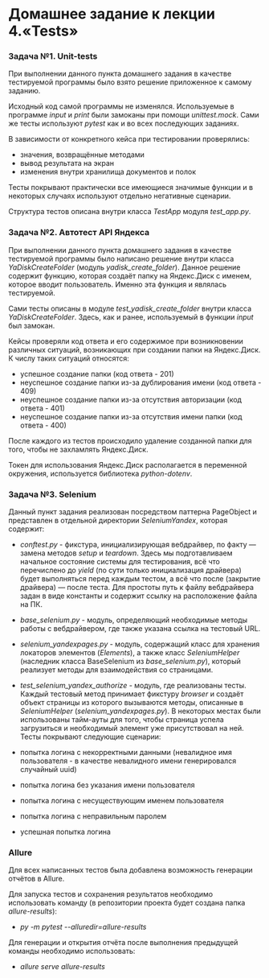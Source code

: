 # Домашнее задание к лекции 4.«Tests»

### Задача №1. Unit-tests
При выполнении данного пункта домашнего задания в качестве тестируемой программы
было взято решение приложенное к самому заданию.

Исходный код самой программы не изменялся. Используемые в программе _input_ и
_print_ были замоканы при помощи _unittest.mock_. Сами же тесты используют _pytest_
как и во всех последующих заданиях.

В зависимости от конкретного кейса при тестировании проверялись:
* значения, возвращённые методами
* вывод результата на экран
* изменения внутри хранилища документов и полок

Тесты покрывают практически все имеющиеся значимые функции и в некоторых случаях
используют отдельно негативные сценарии.

Структура тестов описана внутри класса _TestApp_ модуля _test_app.py_.

### Задача №2. Автотест API Яндекса
При выполнении данного пункта домашнего задания в качестве тестируемой программы
было написано решение внутри класса _YaDiskCreateFolder_ (модуль _yadisk_create_folder_).
Данное решение содержит функцию, которая создаёт папку на Яндекс.Диск с именем, которое
вводит пользователь. Именно эта функция и являлась тестируемой.

Сами тесты описаны в модуле _test_yadisk_create_folder_ внутри класса _YaDiskCreateFolder_.
Здесь, как и ранее, используемый в функции _input_ был замокан.

Кейсы проверяли код ответа и его содержимое при возникновении различных ситуаций, 
возникающих при создании папки на Яндекс.Диск. К числу таких ситуаций относятся:
* успешное создание папки (код ответа - 201)
* неуспешное создание папки из-за дублирования имени (код ответа - 409)
* неуспешное создание папки из-за отсутствия авторизации (код ответа - 401)
* неуспешное создание папки из-за отсутствия имени папки (код ответа - 400)

После каждого из тестов происходило удаление созданной папки для того, чтобы
не захламлять Яндекс.Диск.

Токен для использования Яндекс.Диск располагается в переменной окружения, 
используется библиотека _python-dotenv_.

### Задача №3. Selenium
Данный пункт задания реализован посредством паттерна PageObject и представлен в 
отдельной директории _SeleniumYandex_, которая содержит:
* _conftest.py_ - фикстура, инициализирующая вебдрайвер, по факту — замена
  методов _setup_ и _teardown_. Здесь мы подготавливаем начальное состояние системы
  для тестирования, всё что перечислено до _yield_ (по сути только инициализация
  драйвера) будет выполняться перед каждым тестом, а всё что после (закрытие драйвера) 
  — после теста. Для простоты путь к файлу вебдрайвера задан в виде константы и 
  содержит ссылку на расположение файла на ПК.

* _base_selenium.py_ - модуль, определяющий необходимые методы работы с вебдрайвером,
  где также указана ссылка на тестовый URL.

* _selenium_yandexpages.py_ - модуль, содержащий класс для хранения локаторов
  элементов (_Elements_), а также класс _SeleniumHelper_ (наследник класса
  BaseSelenium из _base_selenium.py_), который реализует методы для взаимодействия
  со страницами.
  
* _test_selenium_yandex_authorize_ - модуль, где реализованы тесты. Каждый тестовый
  метод принимает фикстуру _browser_ и создаёт объект страницы из которого вызываются
  методы, описанные в _SeleniumHelper_ (_selenium_yandexpages.py_). В некоторых 
  местах были использованы тайм-ауты для того, чтобы страница успела загрузиться и 
  необходимый элемент уже присутствовал на ней. Тесты покрывают следующие сценарии:
  
* попытка логина с некорректными данными (невалидное имя пользователя - в качестве 
  невалидного имени генерировался случайный uuid)
  
* попытка логина без указания имени пользователя

* попытка логина с несуществующим именем пользователя

* попытка логина с неправильным паролем

* успешная попытка логина


### Allure

Для всех написанных тестов была добавлена возможность генерации отчётов в Allure.

Для запуска тестов и сохранения результатов необходимо использовать команду 
(в репозитории проекта будет создана папка _allure-results_):
* _py -m pytest --alluredir=allure-results_

Для генерации и открытия отчёта после выполнения предыдущей команды необходимо 
использовать:
* _allure serve allure-results_
